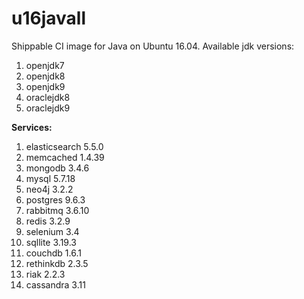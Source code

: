 u16javall
===============

Shippable CI image for Java on Ubuntu 16.04. Available jdk versions:

1. openjdk7
2. openjdk8
3. openjdk9
4. oraclejdk8
5. oraclejdk9

**Services:**

1. elasticsearch 5.5.0
2. memcached 1.4.39
3. mongodb 3.4.6
4. mysql 5.7.18
5. neo4j 3.2.2
6. postgres 9.6.3
7. rabbitmq 3.6.10
8. redis 3.2.9
9. selenium 3.4
10. sqllite 3.19.3
11. couchdb 1.6.1
12. rethinkdb 2.3.5
13. riak 2.2.3
14. cassandra 3.11